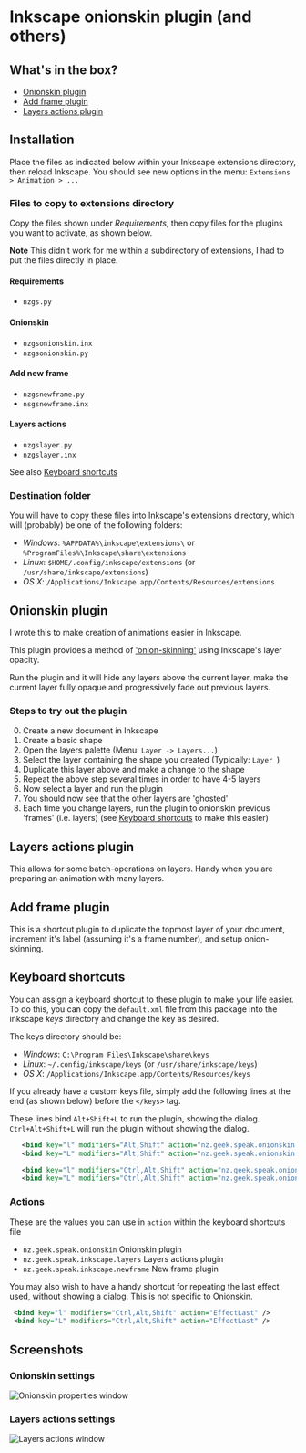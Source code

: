 # Inkscape onionskin plugin (and others)

## What's in the box?

- [Onionskin plugin](#onionskin-plugin)
- [Add frame plugin](#add-frame-plugin)
- [Layers actions plugin](#layers-actions-plugin)

## Installation

Place the files as indicated below within your Inkscape extensions directory, then reload Inkscape. You should see new options in the menu: `Extensions > Animation > ...`


### Files to copy to extensions directory

Copy the files shown under *Requirements*, then copy files for the plugins you want to activate, as shown below.

**Note** This didn't work for me within a subdirectory of extensions, I had to put the files directly in place.

#### Requirements
- `nzgs.py`

#### Onionskin
- `nzgsonionskin.inx`
- `nzgsonionskin.py`

#### Add new frame
- `nzgsnewframe.py`
- `nsgsnewframe.inx`

#### Layers actions
- `nzgslayer.py`
- `nzgslayer.inx`

See also [Keyboard shortcuts](#user-content-keyboard-shortcuts)

### Destination folder
You will have to copy these files into Inkscape's extensions directory, which will (probably) be one of the following folders:

- *Windows*: `%APPDATA%\inkscape\extensions\` or `%ProgramFiles%\Inkscape\share\extensions`
- *Linux*: `$HOME/.config/inkscape/extensions` (or `/usr/share/inkscape/extensions`)
- *OS X*: `/Applications/Inkscape.app/Contents/Resources/extensions`

## Onionskin plugin
I wrote this to make creation of animations easier in Inkscape.

This plugin provides a method of ['onion-skinning'](http://en.wikipedia.org/wiki/Onion_skinning) using Inkscape's layer opacity.

Run the plugin and it will hide any layers above the current layer, make the current layer fully opaque and progressively fade out previous layers.

### Steps to try out the plugin

0. Create a new document in Inkscape
1. Create a basic shape
2. Open the layers palette (Menu: `Layer -> Layers...`)
3. Select the layer containing the shape you created (Typically: `Layer `)
4. Duplicate this layer above and make a change to the shape
5. Repeat the above step several times in order to have 4-5 layers
6. Now select a layer and run the plugin
7. You should now see that the other layers are 'ghosted'
8. Each time you change layers, run the plugin to onionskin previous 'frames' (i.e. layers) (see [Keyboard shortcuts](#keyboard-shortcuts) to make this easier)


## Layers actions plugin

This allows for some batch-operations on layers.  Handy when you are preparing an animation with many layers.

## Add frame plugin

This is a shortcut plugin to duplicate the topmost layer of your document, increment it's label (assuming it's a frame number), and setup onion-skinning.

## Keyboard shortcuts

You can assign a keyboard shortcut to these plugin to make your life easier.
To do this, you can copy the `default.xml` file from this package into the inkscape *keys* directory and change the key as desired.

The keys directory should be:

- *Windows*: `C:\Program Files\Inkscape\share\keys`
- *Linux*: `~/.config/inkscape/keys` (or `/usr/share/inkscape/keys`)
- *OS X*: `/Applications/Inkscape.app/Contents/Resources/keys`

If you already have a custom keys file, simply add the following lines at the end (as shown below) before the `</keys>` tag.

These lines bind `Alt+Shift+L` to run the plugin, showing the dialog.
`Ctrl+Alt+Shift+L` will run the plugin without showing the dialog.

~~~xml
   <bind key="l" modifiers="Alt,Shift" action="nz.geek.speak.onionskin.noprefs" display="true"/>
   <bind key="L" modifiers="Alt,Shift" action="nz.geek.speak.onionskin.noprefs" />

   <bind key="l" modifiers="Ctrl,Alt,Shift" action="nz.geek.speak.onionskin" display="true"/>
   <bind key="L" modifiers="Ctrl,Alt,Shift" action="nz.geek.speak.onionskin" />
~~~

### Actions
These are the values you can use in `action` within the keyboard shortcuts file

- `nz.geek.speak.onionskin` Onionskin plugin
- `nz.geek.speak.inkscape.layers` Layers actions plugin
- `nz.geek.speak.inkscape.newframe` New frame plugin

You may also wish to have a handy shortcut for repeating the last effect used, without showing a dialog.  This is not specific to Onionskin.

~~~xml
 <bind key="l" modifiers="Ctrl,Alt,Shift" action="EffectLast" />
 <bind key="L" modifiers="Ctrl,Alt,Shift" action="EffectLast" />
~~~

## Screenshots

### Onionskin settings
![Onionskin properties window](http://i.imgur.com/c1AXcdv.jpg)
### Layers actions settings
![Layers actions window](http://i.imgur.com/btopFr5.jpg)
